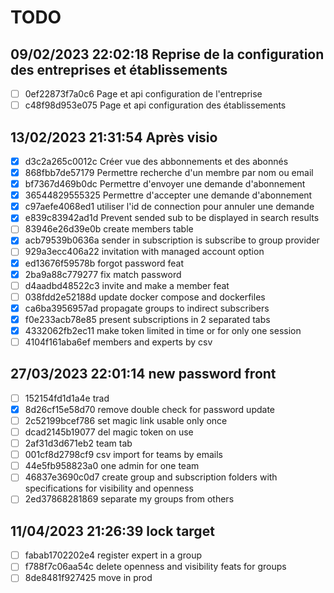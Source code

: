 # TODO
## 09/02/2023 22:02:18 Reprise de la configuration des entreprises et établissements
- [ ] 0ef22873f7a0c6 Page et api configuration de l'entreprise
- [ ] c48f98d953e075 Page et api configuration des établissements
## 13/02/2023 21:31:54 Après visio
- [x] d3c2a265c0012c Créer vue des abbonnements et des abonnés
- [x] 868fbb7de57179 Permettre recherche d'un membre par nom ou email
- [x] bf7367d469b0dc Permettre d'envoyer une demande d'abonnement
- [x] 36544829555325 Permettre d'accepter une demande d'abonnement
- [x] c97aefe4068ed1 utiliser l'id de connection pour annuler une demande
- [x] e839c83942ad1d Prevent sended sub to be displayed in search results
- [ ] 83946e26d39e0b create members table
- [x] acb79539b0636a sender in subscription is subscribe to group provider
- [ ] 929a3ecc406a22 invitation with managed account option
- [x] ed13676f59578b forgot password feat
- [x] 2ba9a88c779277 fix match password
- [ ] d4aadbd48522c3 invite and make a member feat
- [ ] 038fdd2e52188d update docker compose and dockerfiles
- [x] ca6ba3956957ad propagate groups to indirect subscribers
- [x] f0e233acb78e85 present subscriptions in 2 separated tabs
- [x] 4332062fb2ec11 make token limited in time or for only one session
- [ ] 4104f161aba6ef members and experts by csv
## 27/03/2023 22:01:14 new password front
- [ ] 152154fd1d1a4e trad
- [x] 8d26cf15e58d70 remove double check for password update
- [ ] 2c52199bcef786 set magic link usable only once
- [ ] dcad2145b19077 del magic token on use  
- [ ] 2af31d3d671eb2 team tab  
- [ ] 001cf8d2798cf9 csv import for teams by emails  
- [ ] 44e5fb958823a0 one admin for one team  
- [ ] 46837e3690c0d7 create group and subscription folders with specifications for visibility and openness  
- [ ] 2ed37868281869 separate my groups from others  
## 11/04/2023 21:26:39 lock target  
- [ ] fabab1702202e4 register expert in a group  
- [ ] f788f7c06aa54c delete openness and visibility feats for groups  
- [ ] 8de8481f927425 move in prod  
